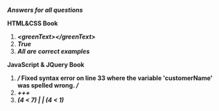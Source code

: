 ***Answers for all questions*** 



**HTML&CSS Book**
1. ***\<greenText>\</greenText>***
2. ***True***
3. ***All are correct examples***

**JavaScript & JQuery Book**
1. ***/* Fixed syntax error on line 33 where the variable 'customerName' was spelled wrong. */***
2. ***+++***
3. ***(4 < 7)  \| \| (4 < 1)***
